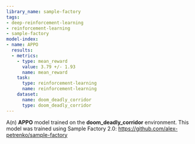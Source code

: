 ```yaml
---
library_name: sample-factory
tags:
- deep-reinforcement-learning
- reinforcement-learning
- sample-factory
model-index:
- name: APPO
  results:
  - metrics:
    - type: mean_reward
      value: 3.79 +/- 1.93
      name: mean_reward
    task:
      type: reinforcement-learning
      name: reinforcement-learning
    dataset:
      name: doom_deadly_corridor
      type: doom_deadly_corridor
---
```


A(n) **APPO** model trained on the **doom_deadly_corridor** environment.
This model was trained using Sample Factory 2.0: https://github.com/alex-petrenko/sample-factory
    